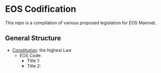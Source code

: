 # EOS Codification

This repo is a compilation of various proposed legislation for EOS Mainnet.

## General Structure

 * [Constitution](EOS-Constitution.md): the highest Law
   * EOS Code:
     * Title 1: 
     * Title 2:

